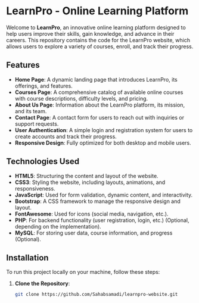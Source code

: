 # LearnPro - Online Learning Platform

Welcome to **LearnPro**, an innovative online learning platform designed to help users improve their skills, gain knowledge, and advance in their careers. This repository contains the code for the LearnPro website, which allows users to explore a variety of courses, enroll, and track their progress.

## Features

- **Home Page**: A dynamic landing page that introduces LearnPro, its offerings, and features.
- **Courses Page**: A comprehensive catalog of available online courses with course descriptions, difficulty levels, and pricing.
- **About Us Page**: Information about the LearnPro platform, its mission, and its team.
- **Contact Page**: A contact form for users to reach out with inquiries or support requests.
- **User Authentication**: A simple login and registration system for users to create accounts and track their progress.
- **Responsive Design**: Fully optimized for both desktop and mobile users.

## Technologies Used

- **HTML5**: Structuring the content and layout of the website.
- **CSS3**: Styling the website, including layouts, animations, and responsiveness.
- **JavaScript**: Used for form validation, dynamic content, and interactivity.
- **Bootstrap**: A CSS framework to manage the responsive design and layout.
- **FontAwesome**: Used for icons (social media, navigation, etc.).
- **PHP**: For backend functionality (user registration, login, etc.) (Optional, depending on the implementation).
- **MySQL**: For storing user data, course information, and progress (Optional).

## Installation

To run this project locally on your machine, follow these steps:

1. **Clone the Repository**:
   ```bash
   git clone https://github.com/Sahabsamadi/learnpro-website.git
